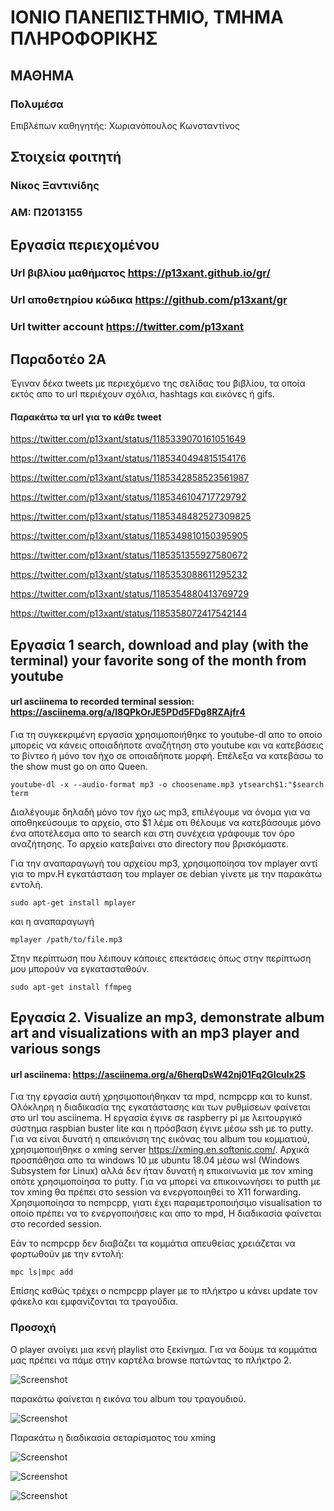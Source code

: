 # ΙΟΝΙΟ ΠΑΝΕΠΙΣΤΗΜΙΟ, ΤΜΗΜΑ ΠΛΗΡΟΦΟΡΙΚΗΣ 
## ΜΑΘΗΜΑ
### Πολυμέσα  
Επιβλέπων καθηγητής: Χωριανόπουλος Κωνσταντίνος 

## Στοιχεία φοιτητή  
### Νίκος Ξαντινίδης
### ΑΜ: Π2013155

## Εργασία περιεχομένου
### Url βιβλίου μαθήματος https://p13xant.github.io/gr/
### Url αποθετηρίου κώδικα https://github.com/p13xant/gr
### Url twitter account https://twitter.com/p13xant

## Παραδοτέο 2A
Έγιναν δέκα tweets με περιεχόμενο της σελίδας του βιβλίου, τα οποία εκτός απο το url περιέχουν σχόλια, hashtags και εικόνες ή gifs.

#### Παρακάτω τα url για το κάθε tweet
https://twitter.com/p13xant/status/1185339070161051649

https://twitter.com/p13xant/status/1185340494815154176

https://twitter.com/p13xant/status/1185342858523561987

https://twitter.com/p13xant/status/1185346104717729792

https://twitter.com/p13xant/status/1185348482527309825

https://twitter.com/p13xant/status/1185349810150395905

https://twitter.com/p13xant/status/1185351355927580672

https://twitter.com/p13xant/status/1185353088611295232

https://twitter.com/p13xant/status/1185354880413769729

https://twitter.com/p13xant/status/1185358072417542144


## Eργασία 1 search, download and play (with the terminal) your favorite song of the month from youtube

#### url asciinema to recorded terminal session: https://asciinema.org/a/l8QPkOrJE5PDd5FDg8RZAjfr4
Για τη συγκεκριμένη εργασία χρησιμοποιήθηκε το youtube-dl απο το οποίο μπορείς να κάνεις οποιαδήποτε αναζήτηση στο youtube και να κατεβάσεις το βίντεο ή μόνο τον ήχο σε οποιαδήποτε μορφή. Επέλεξα να κατεβάσω το the show must go on απο Queen.

```
youtube-dl -x --audio-format mp3 -o choosename.mp3 ytsearch$1:"$search term
```

Διαλέγουμε δηλαδή μόνο τον ήχο ως mp3, επιλέγουμε να όνομα για να αποθηκεύσουμε το αρχείο, στο $1 λέμε οτι θέλουμε να κατεβάσουμε μόνο ένα αποτέλεσμα απο το search και στη συνέχεια γράφουμε τον όρο αναζήτησης. Το αρχείο κατεβαίνει στο directory που βρισκόμαστε.

Για την αναπαραγωγή του αρχείου mp3, χρησιμοποίησα τον mplayer αντί για το mpv.Η εγκατάσταση του mplayer σε debian γίνετε με την παρακάτω εντολή.

```
sudo apt-get install mplayer
```
και η αναπαραγωγή

```
mplayer /path/to/file.mp3
```

Στην περίπτωση που λέιπουν κάποιες επεκτάσεις όπως στην περίπτωση μου μπορούν να εγκατασταθούν.

```
sudo apt-get install ffmpeg
```

## Eργασία 2. Visualize an mp3,	demonstrate album art and visualizations with an mp3 player and various songs

#### url asciinema: https://asciinema.org/a/6herqDsW42nj01Fq2GIculx2S

Για τηγ εργασία αυτή χρησιμοποιήθηκαν τα mpd, ncmpcpp και το kunst. Ολόκληρη η διαδικασία της εγκατάστασης και των ρυθμίσεων φαίνεται στο url του asciinema. Η εργασία έγινε σε raspberry pi με λειτουργικό σύστημα raspbian buster lite και η πρόσβαση έγινε μέσω ssh με το putty. Για να είναι δυνατή η απεικόνιση της εικόνας του album του κομματιού, χρησιμοποιήθηκε ο xming server https://xming.en.softonic.com/. Αρχικά προσπάθησα απο τα windows 10 με ubuntu 18.04 μέσω wsl (Windows Subsystem for Linux) αλλά δεν ήταν δυνατή η επικοινωνία με τον xming οπότε χρησιμοποίησα το putty. Για να μπορεί να επικοινωνήσει το putth με τον xming θα πρέπει στο session να ενεργοποιηθεί το X11 forwarding. Χρησιμοποίησα το ncmpcpp, γιατι έχει παραμετροποιήσιμο visualisation το οποίο πρέπει να το ενεργοποιήσεις και απο το mpd, H διαδικασία φαίνεται στο recorded session.

Εάν το ncmpcpp δεν διαβάζει τα κομμάτια απευθείας χρειάζεται να φορτωθούν με την εντολή:

```
mpc ls|mpc add
```

Επίσης καθώς τρέχει ο ncmpcpp player με το πλήκτρο u κάνει update τον φάκελο και εμφανίζονται τα τραγούδια.

### Προσοχή
Ο player ανοίγει μια κενή playlist στο ξεκίνημα. Για να δούμε τα κομμάτια μας πρέπει να πάμε στην καρτέλα browse πατώντας το πλήκτρο 2.

![Screenshot](putty.png)

παρακάτω φαίνεται η εικόνα του album του τραγουδιού.

![Screenshot](screen.png)

Παρακάτω η διαδικασία σεταρίσματος του xming

![Screenshot](xming1.png)

![Screenshot](xming2.png)

![Screenshot](xming3.png)






